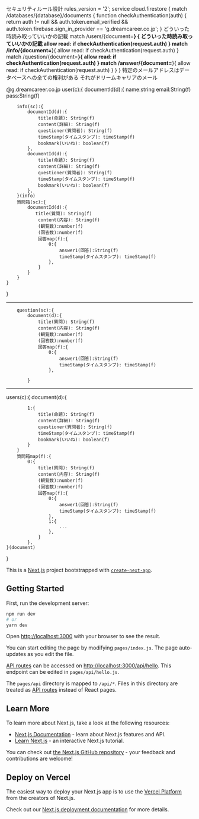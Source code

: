 セキュリティルール設計
rules_version = '2';
service cloud.firestore {
  match /databases/{database}/documents {
    function checkAuthentication(auth) {
  return auth != null &&
         auth.token.email_verified &&
         auth.token.firebase.sign_in_provider == 'g.dreamcareer.co.jp';
}
    どういった時読み取っていいかの記載
    match /users/{document=**} {
        どういった時読み取っていいかの記載
         allow read: if checkAuthentication(request.auth)
    }
             match /info/{document=**}{
            allow read: if checkAuthentication(request.auth)
         }
             match /question/{document=**}{
            allow read: if checkAuthentication(request.auth)
         }
                match /answer/{document=**}{
                allow read: if checkAuthentication(request.auth)
         }
  }
}
特定のメールアドレスはデータベースへの全ての権利がある
それがドリームキャリアのメール

@g.dreamcareer.co.jp
user(c):{
    documentId(d):{
        name:string
        email:String(f)
        pass:String(f)

        info(sc):{
            documentId(d):{
                title(命題): String(f)
                content(詳細): String(f)
                questioner(質問者): String(f)
                timeStamp(タイムスタンプ): timeStamp(f)
                bookmark(いいね): boolean(f)
            },
            documentId(d):{
                title(命題): String(f)
                content(詳細): String(f)
                questioner(質問者): String(f)
                timeStamp(タイムスタンプ): timeStamp(f)
                bookmark(いいね): boolean(f)
            },
        }(info)
        質問箱(sc):{
            documentId(d):{
               title(質問): String(f)
                content(内容): String(f)
                (観覧数):number(f)
                (回答数):number(f)
                回答map(f):{
                    0:{
                        answer1(回答):String(f)
                        timeStamp(タイムスタンプ): timeStamp(f)
                    },
                }
            }      
        }
    }
}


------------------------
        question(sc):{
            document(d):{
                title(質問): String(f)
                content(内容): String(f)
                (観覧数):number(f)
                (回答数):number(f)
                回答map(f):{
                    0:{
                        answer1(回答):String(f)
                        timeStamp(タイムスタンプ): timeStamp(f)
                    },
                
            }
------------------------
users(c):{
    document(d):{

            1:{
                title(命題): String(f)
                content(詳細): String(f)
                questioner(質問者): String(f)
                timeStamp(タイムスタンプ): timeStamp(f)
                bookmark(いいね): boolean(f) 
            }
        }
        質問箱map(f):{
            0:{
                title(質問): String(f)
                content(内容): String(f)
                (観覧数):number(f)
                (回答数):number(f)
                回答map(f):{
                    0:{
                        answer1(回答):String(f)
                        timeStamp(タイムスタンプ): timeStamp(f)
                    },
                    1:{
                        ...
                    },
                }
            },  
    }(document)
}

This is a [Next.js](https://nextjs.org/) project bootstrapped with [`create-next-app`](https://github.com/vercel/next.js/tree/canary/packages/create-next-app).

## Getting Started

First, run the development server:

```bash
npm run dev
# or
yarn dev
```

Open [http://localhost:3000](http://localhost:3000) with your browser to see the result.

You can start editing the page by modifying `pages/index.js`. The page auto-updates as you edit the file.

[API routes](https://nextjs.org/docs/api-routes/introduction) can be accessed on [http://localhost:3000/api/hello](http://localhost:3000/api/hello). This endpoint can be edited in `pages/api/hello.js`.

The `pages/api` directory is mapped to `/api/*`. Files in this directory are treated as [API routes](https://nextjs.org/docs/api-routes/introduction) instead of React pages.

## Learn More

To learn more about Next.js, take a look at the following resources:

- [Next.js Documentation](https://nextjs.org/docs) - learn about Next.js features and API.
- [Learn Next.js](https://nextjs.org/learn) - an interactive Next.js tutorial.

You can check out [the Next.js GitHub repository](https://github.com/vercel/next.js/) - your feedback and contributions are welcome!

## Deploy on Vercel

The easiest way to deploy your Next.js app is to use the [Vercel Platform](https://vercel.com/new?utm_medium=default-template&filter=next.js&utm_source=create-next-app&utm_campaign=create-next-app-readme) from the creators of Next.js.

Check out our [Next.js deployment documentation](https://nextjs.org/docs/deployment) for more details.
